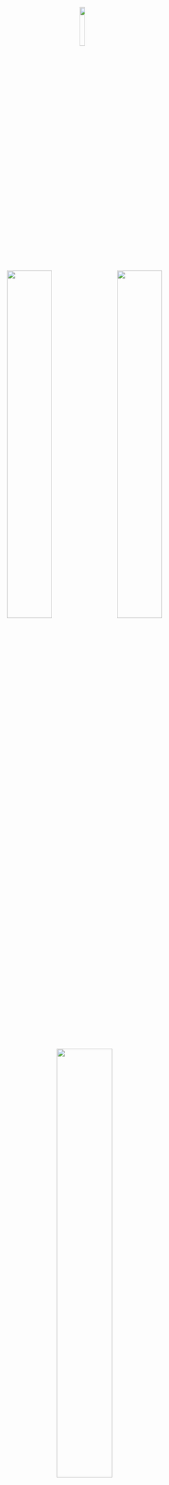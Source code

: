 <p align="center">
  <img src="https://github.com/user-attachments/assets/2d74e98a-7878-4265-9c78-7aef6af7443b" width="15%" style="margin-right: 10px;" />
</p>




<p align="center">
  <img src="https://github.com/user-attachments/assets/bb055afa-28d0-4c14-837c-4ea60341cf82" width="45%" style="margin-right: 10px;" />
  <img src="https://github.com/user-attachments/assets/00e9e079-f073-461d-a495-416779177afd" width="45%" style="margin-left: 10px;" />
</p>

<p align="center">
  <img src="https://github.com/user-attachments/assets/5fe01d03-e5a2-4a30-a7b3-446d7a41bac4" width="50%" />
</p>




<details>
  <summary>Spotify </summary>
  <img src="https://github.com/user-attachments/assets/dd574626-4387-4e98-b423-95b9dd7584c5" alt="Spotify theme screenshot" />
</details>

<details>
  <summary>Nordic </summary>
  <img src="https://github.com/user-attachments/assets/39d74799-b42f-4e28-8842-78ae14b2a1c7" alt="Nordic theme screenshot" />
</details>

<details>
  <summary>Monokai </summary>
  <img src="https://github.com/user-attachments/assets/c53ab03c-68a6-4d0c-aa48-ee7f9af3a2cb" alt="Monokai theme screenshot" />
</details>

<details>
  <summary>Solarized </summary>
  <img src="https://github.com/user-attachments/assets/48299581-f2e8-4011-a758-08f6adf23361" alt="Solarized theme screenshot" />
</details>

<details>
  <summary>Tokyo Night </summary>
  <img src="https://github.com/user-attachments/assets/4d5b4240-7ff8-42aa-ac0f-88c36e9db498" alt="Tokyo Night theme screenshot" />
</details>

<details>
  <summary>Gruvbox </summary>
  <img src="https://github.com/user-attachments/assets/8171f57f-d2ab-4f47-bd05-c50e2c048824" alt="Gruvbox theme screenshot" />
</details>

<details>
  <summary>Gruvbox-Light </summary>
  <img src="https://github.com/user-attachments/assets/3cf75560-d4ab-4650-8291-a4170e08054b" alt="Gruvbox-Light theme screenshot" />
</details>

<details>
  <summary>PaleNight </summary>
  <img src="https://github.com/user-attachments/assets/273a5767-aa4f-413c-9fc1-085289264d38" alt="PaleNight theme screenshot" />
</details>

